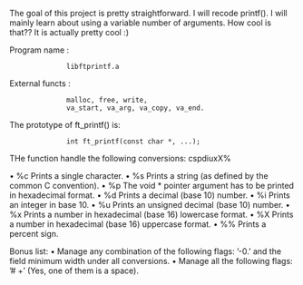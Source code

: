 The goal of this project is pretty straightforward. I will recode printf().
I will mainly learn about using a variable number of arguments. How cool is that??
It is actually pretty cool :)

Program name : 
              
                  libftprintf.a

External functs : 
                  
                  malloc, free, write,
                  va_start, va_arg, va_copy, va_end.
                
The prototype of ft_printf() is:  
                             
                  int ft_printf(const char *, ...);

THe function handle the following conversions: cspdiuxX%

• %c Prints a single character.
• %s Prints a string (as defined by the common C convention).
• %p The void * pointer argument has to be printed in hexadecimal format.
• %d Prints a decimal (base 10) number.
• %i Prints an integer in base 10.
• %u Prints an unsigned decimal (base 10) number.
• %x Prints a number in hexadecimal (base 16) lowercase format.
• %X Prints a number in hexadecimal (base 16) uppercase format.
• %% Prints a percent sign.

Bonus list:
• Manage any combination of the following flags: ’-0.’ and the field minimum width
under all conversions.
• Manage all the following flags: ’# +’ (Yes, one of them is a space).
